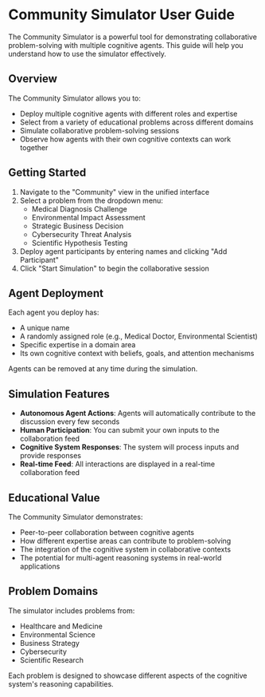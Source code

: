 # Community Simulator User Guide

The Community Simulator is a powerful tool for demonstrating collaborative problem-solving with multiple cognitive
agents. This guide will help you understand how to use the simulator effectively.

## Overview

The Community Simulator allows you to:

- Deploy multiple cognitive agents with different roles and expertise
- Select from a variety of educational problems across different domains
- Simulate collaborative problem-solving sessions
- Observe how agents with their own cognitive contexts can work together

## Getting Started

1. Navigate to the "Community" view in the unified interface
2. Select a problem from the dropdown menu:
    - Medical Diagnosis Challenge
    - Environmental Impact Assessment
    - Strategic Business Decision
    - Cybersecurity Threat Analysis
    - Scientific Hypothesis Testing
3. Deploy agent participants by entering names and clicking "Add Participant"
4. Click "Start Simulation" to begin the collaborative session

## Agent Deployment

Each agent you deploy has:

- A unique name
- A randomly assigned role (e.g., Medical Doctor, Environmental Scientist)
- Specific expertise in a domain area
- Its own cognitive context with beliefs, goals, and attention mechanisms

Agents can be removed at any time during the simulation.

## Simulation Features

- **Autonomous Agent Actions**: Agents will automatically contribute to the discussion every few seconds
- **Human Participation**: You can submit your own inputs to the collaboration feed
- **Cognitive System Responses**: The system will process inputs and provide responses
- **Real-time Feed**: All interactions are displayed in a real-time collaboration feed

## Educational Value

The Community Simulator demonstrates:

- Peer-to-peer collaboration between cognitive agents
- How different expertise areas can contribute to problem-solving
- The integration of the cognitive system in collaborative contexts
- The potential for multi-agent reasoning systems in real-world applications

## Problem Domains

The simulator includes problems from:

- Healthcare and Medicine
- Environmental Science
- Business Strategy
- Cybersecurity
- Scientific Research

Each problem is designed to showcase different aspects of the cognitive system's reasoning capabilities.